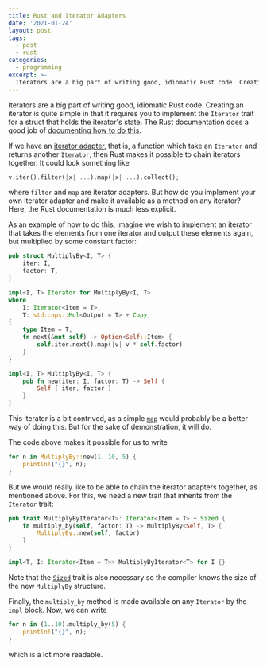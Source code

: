 ```yaml
---
title: Rust and Iterator Adapters
date: '2021-01-24'
layout: post
tags:
  - post
  - rust
categories:
  - programming
excerpt: >-
  Iterators are a big part of writing good, idiomatic Rust code. Creating an iterator is quite simple in that it requires you to implement the `Iterator` trait for a struct that holds the iterator's state. The Rust documentation does a good job of documenting how to do this. If we have an iterator adapter, that is, a function which take an `Iterator` and returns another `Iterator`, then Rust makes it possible to chain iterators together. But how do you implement your own iterator adapter and make it available as a method on any iterator? Here, the Rust documentation is much less explicit.
---
```

Iterators are a big part of writing good, idiomatic Rust code. Creating an iterator is quite simple in that it requires you to implement the `Iterator` trait for a struct that holds the iterator's state. The Rust documentation does a good job of [documenting how to do this](https://doc.rust-lang.org/stable/std/iter/index.html#implementing-iterator).

If we have an [iterator adapter](https://doc.rust-lang.org/stable/std/iter/index.html#adapters), that is, a function which take an `Iterator` and returns another `Iterator`, then Rust makes it possible to chain iterators together. It could look something like

``` rust
v.iter().filter(|x| ...).map(|x| ...).collect();
```

where `filter` and `map` are iterator adapters. But how do you implement your own iterator adapter and make it available as a method on any iterator? Here, the Rust documentation is much less explicit.

As an example of how to do this, imagine we wish to implement an iterator that takes the elements from one iterator and output these elements again, but multiplied by some constant factor:

``` rust
pub struct MultiplyBy<I, T> {
    iter: I,
    factor: T,
}

impl<I, T> Iterator for MultiplyBy<I, T>
where
    I: Iterator<Item = T>,
    T: std::ops::Mul<Output = T> + Copy,
{
    type Item = T;
    fn next(&mut self) -> Option<Self::Item> {
        self.iter.next().map(|v| v * self.factor)
    }
}

impl<I, T> MultiplyBy<I, T> {
    pub fn new(iter: I, factor: T) -> Self {
        Self { iter, factor }
    }
}
```

This iterator is a bit contrived, as a simple [`map`](https://doc.rust-lang.org/stable/std/iter/trait.Iterator.html#method.map) would probably be a better way of doing this. But for the sake of demonstration, it will do.

The code above makes it possible for us to write

``` rust
for n in MultiplyBy::new(1..10, 5) {
    println!("{}", n);
}
```

But we would really like to be able to chain the iterator adapters together, as mentioned above. For this, we need a new trait that inherits from the `Iterator` trait:

``` rust
pub trait MultiplyByIterator<T>: Iterator<Item = T> + Sized {
    fn multiply_by(self, factor: T) -> MultiplyBy<Self, T> {
        MultiplyBy::new(self, factor)
    }
}

impl<T, I: Iterator<Item = T>> MultiplyByIterator<T> for I {}
```

Note that the [`Sized`](https://doc.rust-lang.org/std/marker/trait.Sized.html) trait is also necessary so the compiler knows the size of the new `MultiplyBy` structure.

Finally, the `multiply_by` method is made available on any `Iterator` by the `impl` block. Now, we can write

``` rust
for n in (1..10).multiply_by(5) {
    println!("{}", n);
}
```

which is a lot more readable.
